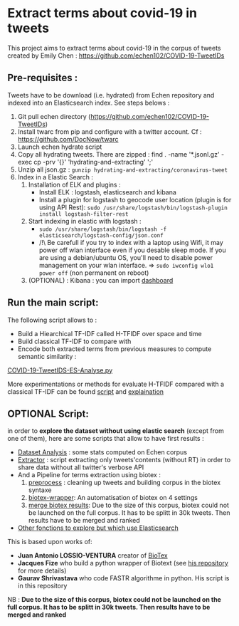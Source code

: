 # Extract terms about covid-19 in tweets

This project aims to extract terms about covid-19 in the corpus of tweets created by Emily Chen : https://github.com/echen102/COVID-19-TweetIDs

## Pre-requisites :
Tweets have to be download (i.e. hydrated) from Echen repository and indexed into an Elasticsearch index. See steps belows :
1. Git pull echen directory (https://github.com/echen102/COVID-19-TweetIDs)
2. Install twarc from pip and configure with a twitter account. Cf : https://github.com/DocNow/twarc
3. Launch echen hydrate script
4. Copy all hydrating tweets. There are zipped :
        find . -name '*.jsonl.gz' -exec cp -prv '{}' 'hydrating-and-extracting' ';'
5. Unzip all json.gz : `gunzip hydrating-and-extracting/coronavirus-tweet`
6. Index in a Elastic Search  :
    1. Installation of ELK and plugins :
        * Install ELK : logstash, elasticsearch and kibana
        * Install a plugin for logstash to geocode user location (plugin is for using API Rest):
            `sudo /usr/share/logstash/bin/logstash-plugin install logstash-filter-rest`
    2. Start indexing in elastic with logstash :
        * `sudo /usr/share/logstash/bin/logstash -f elasticsearch/logstash-config/json.conf`
        * /!\ Be carefull if you try to index with a laptop using Wifi, it may power off wlan interface even if you desable sleep mode. If you are using a debian/ubuntu OS, you'll need to disable power management on your wlan interface. =>
        `sudo iwconfig wlo1 power off` (non permanent on reboot)
    3. (OPTIONAL) : Kibana : you can import [dashboard](elasticsearch/kibana-dashboard)
    
## Run the main script:
The following script allows to :
+ Build a Hiearchical TF-IDF called H-TFIDF over space and time
+ Build classical TF-IDF to compare with
+ Encode both extracted terms from previous measures to compute semantic similarity :

[COVID-19-TweetIDS-ES-Analyse.py](COVID-19-TweetIDS-ES-Analyse.py)

More experimentations or methods for evaluate H-TFIDF compared with a classical TF-IDF can be found [script](exploration_data_analyse/eda-es.py) and [explaination](readme_ressources/eda_es.md)

## OPTIONAL Script:
in order to **explore the dataset without using elastic search** (except from one of them), here are some scripts that allow to have first results :

* [Dataset Analysis](exploration_data_analyse/COVID-19-TweetIDs-dataset-analyse.py) : some stats computed on Echen corpus
* [Extractor](exploration_data_analyse/COVID-19-TweetIDs-extractor.py) : script extracting only tweets'contents (without RT) in order to share data without all twitter's verbose API 
* And a Pipeline for terms extraction using biotex :
    1. [preprocess](exploration_data_analyse/COVID-19-TweetIDs-preprocess.py) : cleaning up tweets and building corpus in the biotex syntaxe
    2. [biotex-wrapper](exploration_data_analyse/COVID-19-TweetsIDS_biotex_wrapper.py): An automatisation of biotex on 4 settings
    3. [merge biotex results](exploration_data_analyse/COVID-19-TweetIDS-merge-biotex-results.py): Due to the size of this corpus, biotex could not be launched on the full corpus. It has to be splitt in 30k tweets. Then results have to be merged and ranked
* [Other fonctions to explore but which use Elasticsearch](exploration_data_analyse/eda-es.py)
    
This is based upon works of:
* **Juan Antonio LOSSIO-VENTURA** creator of [BioTex](https://github.com/sifrproject/biotex/tree/master)
* **Jacques Fize** who build a python wrapper of Biotext (see [his repository](https://gitlab.irstea.fr/jacques.fize/biotex_python) for more details)
* **Gaurav Shrivastava** who code FASTR algorithme in python. His script is in this repository

NB : **Due to the size of this corpus, biotex could not be launched on the full corpus. It has to be splitt in 30k tweets. Then results have to be merged and ranked**
